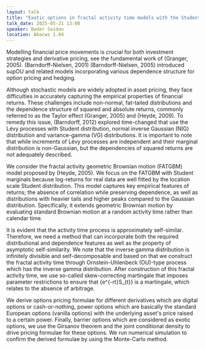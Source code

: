 ```yaml
---
layout: talk
title: "Exotic options in fractal activity time models with the Student distribution of log-returns."
talk_date: 2025-05-21 13:00
speaker: Bader Saidan
location: Abacws 1.04
---
```


Modelling financial price movements is crucial for both investment strategies and derivative pricing, see the fundamental work of (Granger, 2005). (Barndorff-Nielsen, 2001) (Barndorff-Nielsen, 2005) introduced supOU and related models incorporating various dependence structure for option pricing and hedging.
 
Although stochastic models are widely adopted in asset pricing, they face difficulties in accurately capturing the empirical properties of financial returns. These challenges include non-normal, fat-tailed distributions and the dependence structure of squared and absolute returns, commonly referred to as the Taylor effect (Granger, 2005) and (Heyde, 2009). To remedy this issue, (Barndorff, 2012) explored time-changed that use the Lévy processes with Student distribution, normal inverse Gaussian (NIG) distribution and variance-gamma (VG) distributions. It is important to note that while increments of Lévy processes are independent and their marginal distribution is non-Gaussian, but the dependencies of squared returns are not adequately described.
 
We consider the fractal activity geometric Brownian motion (FATGBM) model proposed by (Heyde, 2005). We focus on the FATGBM with Student marginals because log-returns for real data are well fitted by the location scale Student distribution. This model captures key empirical features of returns; the absence of correlation while preserving dependence, as well as distributions with heavier tails and higher peaks compared to the Gaussian distribution. Specifically, it extends geometric Brownian motion by evaluating standard Brownian motion at a random activity time rather than calendar time.
 
It is evident that the activity time process is approximately self-similar. Therefore, we need a method that can incorporate both the required distributional and dependence features as well as the property of asymptotic self-similarity. We note that the inverse gamma distribution is infinitely divisible and self-decomposable and based on that we construct the fractal activity time through Ornstein-Uhlenbeck (OU)-type process which has the inverse gamma distribution. After construction of this fractal activity time, we use so-called skew-correcting martingale that imposes parameter restrictions to ensure that {e^{-rt}S_{t}} is a martingale, which relates to the absence of arbitrage. 
 
We derive options pricing formulae for different derivatives which are digital options or cash-or-nothing, power options which are basically the standard European options (vanilla options) with the underlying asset's price raised to a certain power. Finally, barrier options which are considered as exotic options, we use the Girsanov theorem and the joint conditional density to drive pricing formulae for these options. We run numerical simulation to confirm the derived formulae by using the Monte-Carlo method.